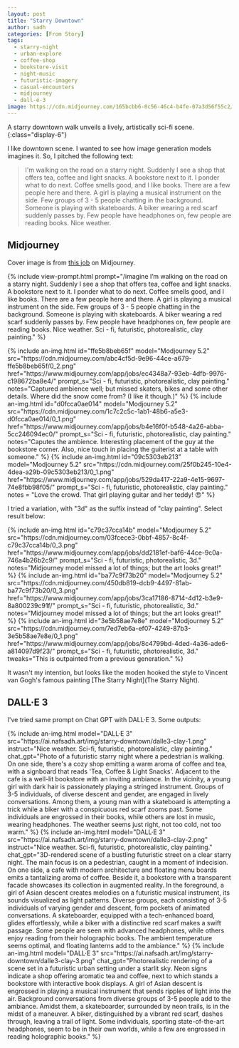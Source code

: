 ```yaml
---
layout: post
title: "Starry Downtown"
author: sadh
categories: [From Story]
tags:
  - starry-night
  - urban-explore
  - coffee-shop
  - bookstore-visit
  - night-music
  - futuristic-imagery
  - casual-encounters
  - midjourney
  - dall-e-3
image: https://cdn.midjourney.com/165bcbb6-0c56-46c4-b4fe-07a3d56f55c2/0_3.png
---
```


A starry downtown walk unveils a lively, artistically sci-fi scene.
{:class="display-6"}

I like downtown scene. I wanted to see how image generation models imagines it.
So, I pitched the following text:

> I'm walking on the road on a starry night. Suddenly I see a shop that offers
> tea, coffee and light snacks. A bookstore next to it. I ponder what to do next.
> Coffee smells good, and I like books. There are a few people here and there. A
> girl is playing a musical instrument on the side. Few groups of 3 - 5 people
> chatting in the background. Someone is playing with skateboards. A biker
> wearing a red scarf suddenly passes by. Few people have headphones on, few
> people are reading books. Nice weather.

## Midjourney

Cover image is from [this job](https://www.midjourney.com/app/jobs/f86e4d0b-ba5a-464e-8948-3198d64012ad/)
on Midjourney.

{% include view-prompt.html
prompt="/imagine
I’m walking on the road on a starry night. Suddenly I see a shop that offers
tea, coffee and light snacks. A bookstore next to it. I ponder what to do next.
Coffee smells good, and I like books. There are a few people here and there. A
girl is playing a musical instrument on the side. Few groups of 3 - 5 people
chatting in the background. Someone is playing with skateboards. A biker wearing
a red scarf suddenly passes by. Few people have headphones on, few people are
reading books. Nice weather.
Sci - fi, futuristic, photorealistic, clay painting."
%}

<div class="row row-cols-1 row-cols-md-3">
{% include an-img.html id="ffe5b8beb65f" model="Modjourney 5.2"
src="https://cdn.midjourney.com/abc4cf5d-9e96-44ce-a679-ffe5b8beb65f/0_2.png"
href="https://www.midjourney.com/app/jobs/ec4348a7-93eb-4dfb-9976-c198672ba8e4/"
prompt_s="Sci - fi, futuristic, photorealistic, clay painting."
notes="Captured ambience well; but missed skaters, bikes and some other details.
Where did the snow come from? (I like it though.)"
%}
{% include an-img.html id="d0fcca0ae014" model="Modjourney 5.2"
src="https://cdn.midjourney.com/1c7c2c5c-1ab1-48b6-a5e3-d0fcca0ae014/0_1.png"
href="https://www.midjourney.com/app/jobs/b4e16f0f-b548-4a26-abba-5cc246094ec0/"
prompt_s="Sci - fi, futuristic, photorealistic, clay painting."
notes="Caputes the ambience. Interesting placement of the guy at the bookstore
corner. Also, nice touch in placing the guiterist at a table with someone."
%}
{% include an-img.html id="09c5303eb213" model="Modjourney 5.2"
src="https://cdn.midjourney.com/25f0b245-10e4-4dea-a29b-09c5303eb213/0_1.png"
href="https://www.midjourney.com/app/jobs/529da417-22a9-4e15-9697-74e8fbb98f05/"
prompt_s="Sci - fi, futuristic, photorealistic, clay painting."
notes = "Love the crowd. That girl playing guitar and her teddy! 😍"
%}
</div>

I tried a variation, with "3d" as the suffix instead of "clay painting". Select
result below:

<div class="row row-cols-1 row-cols-md-3">
{% include an-img.html id="c79c37cca14b" model="Modjourney 5.2"
src="https://cdn.midjourney.com/03fcece3-0bbf-4857-8c4f-c79c37cca14b/0_3.png"
href="https://www.midjourney.com/app/jobs/dd2181ef-baf6-44ce-9c0a-746a4b26b2c9/"
prompt_s="Sci - fi, futuristic, photorealistic, 3d."
notes="Midjourney model missed a lot of things; but the art looks great!"
%}
{% include an-img.html id="ba77c9f73b20" model="Modjourney 5.2"
src="https://cdn.midjourney.com/450db819-dcb9-4497-81ab-ba77c9f73b20/0_3.png"
href="https://www.midjourney.com/app/jobs/3ca17186-8714-4d12-b3e9-8a800239c91f/"
prompt_s="Sci - fi, futuristic, photorealistic, 3d."
notes="Midjourney model missed a lot of things; but the art looks great!"
%}
{% include an-img.html id="3e5b58ae7e8e" model="Modjourney 5.2"
src="https://cdn.midjourney.com/7ed7eb6a-ef07-4249-87b3-3e5b58ae7e8e/0_1.png"
href="https://www.midjourney.com/app/jobs/8c4799bd-4ded-4a36-ade6-a814097d9f23/"
prompt_s="Sci - fi, futuristic, photorealistic, 3d."
tweaks="This is outpainted from a previous generation."
%}
</div>

It wasn't my intention, but looks like the moden hooked the style to Vincent
van Gogh's famous painting [The Starry Night](The Starry Night).

## DALL·E 3

I've tried same prompt on Chat GPT with DALL·E 3. Some outputs:

<div class="row row-cols-1 row-cols-md-3">
{% include an-img.html model="DALL·E 3"
src="https://ai.nafsadh.art/img/starry-downtown/dalle3-clay-1.png"
instruct="Nice weather. Sci-fi, futuristic, photorealistic, clay painting."
chat_gpt="Photo of a futuristic starry night where a pedestrian is walking. 
On one side, there's a cozy shop emitting a warm aroma of coffee and tea, 
with a signboard that reads 'Tea, Coffee & Light Snacks'. Adjacent to the 
cafe is a well-lit bookstore with an inviting ambiance. In the vicinity, 
a young girl with dark hair is passionately playing a stringed instrument. 
Groups of 3-5 individuals, of diverse descent and gender, are engaged in 
lively conversations. Among them, a young man with a skateboard is attempting 
a trick while a biker with a conspicuous red scarf zooms past. Some individuals 
are engrossed in their books, while others are lost in music, wearing headphones. 
The weather seems just right, not too cold, not too warm."
%}
{% include an-img.html model="DALL·E 3"
src="https://ai.nafsadh.art/img/starry-downtown/dalle3-clay-2.png"
instruct="Nice weather. Sci-fi, futuristic, photorealistic, clay painting."
chat_gpt="3D-rendered scene of a bustling futuristic street on a clear starry 
night. The main focus is on a pedestrian, caught in a moment of indecision. On 
one side, a cafe with modern architecture and floating menu boards emits a 
tantalizing aroma of coffee. Beside it, a bookstore with a transparent facade
showcases its collection in augmented reality. In the foreground, a girl of 
Asian descent creates melodies on a futuristic musical instrument, its sounds
visualized as light patterns. Diverse groups, each consisting of 3-5 individuals
of varying gender and descent, form pockets of animated conversations. A 
skateboarder, equipped with a tech-enhanced board, glides effortlessly, while a 
biker with a distinctive red scarf makes a swift passage. Some people are seen 
with advanced headphones, while others enjoy 
reading from their holographic books.  
The ambient temperature seems optimal, and floating lanterns add to the ambiance." 
%}
{% include an-img.html model="DALL·E 3"
src="https://ai.nafsadh.art/img/starry-downtown/dalle3-clay-3.png"
chat_gpt="Photorealistic rendering of a scene set in a futuristic urban setting 
under a starlit sky. Neon signs indicate a shop offering aromatic tea and coffee, 
next to which stands a bookstore with interactive book displays. A girl of Asian 
descent is engrossed in playing a musical instrument that sends ripples of light 
into the air. Background conversations from diverse groups of 3-5 people add to 
the ambiance. Amidst them, a skateboarder, surrounded by neon trails, is in the 
midst of a maneuver. A biker, distinguished by a vibrant red scarf, dashes through, 
leaving a trail of light. Some individuals, sporting state-of-the-art headphones, 
seem to be in their own worlds, while a few are engrossed in reading holographic 
books."
%}
</div>
